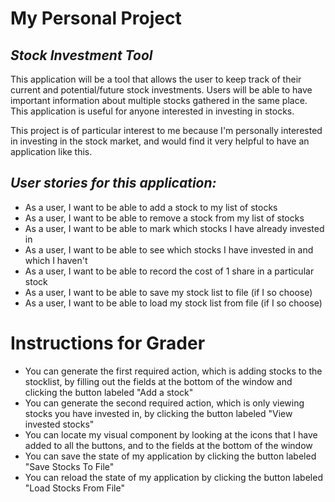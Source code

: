 # My Personal Project

## *Stock Investment Tool*
This application will be a tool that allows the user to 
keep track of their current and potential/future stock 
investments. Users will be able to have important information 
about multiple stocks gathered in the same place. This application
is useful for anyone interested in investing in stocks. 

This project is of particular interest to me because I'm 
personally interested in investing in the stock market,
and would find it very helpful to have an application like this. 

## *User stories for this application:*
- As a user, I want to be able to add a stock to my list of stocks
- As a user, I want to be able to remove a stock from my list of stocks
- As a user, I want to be able to mark which stocks I have already invested in
- As a user, I want to be able to see which stocks I have invested in and which I haven't
- As a user, I want to be able to record the cost of 1 share in a particular stock
- As a user, I want to be able to save my stock list to file (if I so choose)
- As a user, I want to be able to load my stock list from file (if I so choose)

# Instructions for Grader
- You can generate the first required action, which is adding stocks to the stocklist, by filling out the fields at the bottom of the window and clicking the button labeled "Add a stock"
- You can generate the second required action, which is only viewing stocks you have invested in, by clicking the button labeled "View invested stocks"
- You can locate my visual component by looking at the icons that I have added to all the buttons, and to the fields at the bottom of the window
- You can save the state of my application by clicking the button labeled "Save Stocks To File"
- You can reload the state of my application by clicking the button labeled "Load Stocks From File"